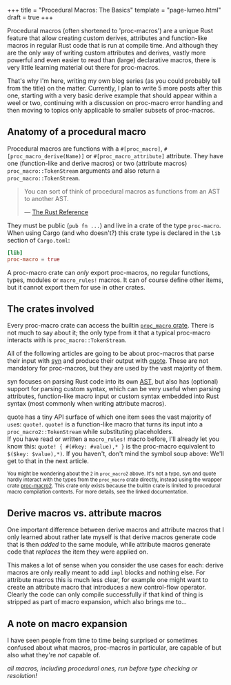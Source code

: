 +++
title = "Procedural Macros: The Basics"
template = "page-lumeo.html"
draft = true
+++

Procedural macros (often shortened to 'proc-macros') are a unique Rust feature
that allow creating custom derives, attributes and function-like macros in
regular Rust code that is run at compile time. And although they are the only
way of writing custom attributes and derives, vastly more powerful and even
easier to read than (large) declarative macros, there is very little learning
material out there for proc-macros.

That's why I'm here, writing my own blog series (as you could probably tell
from the title) on the matter. Currently, I plan to write 5 more posts after
this one, starting with a very basic derive example that should appear within a
weel or two, continuing with a discussion on proc-macro error handling and then
moving to topics only applicable to smaller subsets of proc-macros.

## Anatomy of a procedural macro

Procedural macros are functions with a `#[proc_macro]`,
`#[proc_macro_derive(Name)]` or `#[proc_macro_attribute]` attribute. They have
one (function-like and derive macros) or two (attribute macros)
`proc_macro::TokenStream` arguments and also return a `proc_macro::TokenStream`.

> You can sort of think of procedural macros as functions from an AST to another
> AST.
>
> — [The Rust Reference][ref]

They must be public (`pub fn ...`) and live in a crate of the type `proc-macro`.
When using Cargo (and who doesn't?) this crate type is declared
in the `lib` section of `Cargo.toml`:

```toml
[lib]
proc-macro = true
```

A proc-macro crate can *only* export proc-macros, no regular functions, types,
modules or `macro_rules!` macros. It can of course define other items, but it
cannot export them for use in other crates.

[ref]: https://doc.rust-lang.org/reference/procedural-macros.html

## The crates involved

Every proc-macro crate can access the builtin [`proc_macro` crate][proc_macro].
There is not much to say about it; the only type from it that a typical
proc-macro interacts with is `proc_macro::TokenStream`.

All of the following articles are going to be about proc-macros that parse their
input with [syn] and produce their output with [quote]. These are not mandatory
for proc-macros, but they are used by the vast majority of them.

syn focuses on parsing Rust code into its own [AST], but also has (optional)
support for parsing custom syntax, which can be very useful when parsing
attributes, function-like macro input or custom syntax embedded into Rust syntax
(most commonly when writing attribute macros).

quote has a tiny API surface of which one item sees the vast majority of `use`s:
`quote!`. `quote!` is a function-like macro that turns its input into a
`proc_macro2::TokenStream` while substituting placeholders.  
If you have read or written a `macro_rules!` macro before, I'll already let you
know this: `quote! { #(#key: #value),* }` is the proc-macro equivalent to
`$($key: $value),*)`.
If you haven't, don't mind the symbol soup above: We'll get to that in the next
article.

<small>

You might be wondering about the `2` in `proc_macro2` above. It's not a typo,
syn and quote hardly interact with the types from the `proc_macro` crate
directly, instead using the wrapper crate [proc-macro2]. This crate only exists
because the builtin crate is limited to procedural macro compilation contexts.
For more details, see the linked documentation.

</small>

[proc_macro]: https://doc.rust-lang.org/proc_macro/
[syn]: https://docs.rs/syn/1.0
[quote]: https://docs.rs/quote/1.0
[proc-macro2]: https://docs.rs/proc-macro2/1.0
[AST]: https://en.wikipedia.org/wiki/Abstract_syntax_tree

## Derive macros vs. attribute macros

One important difference between derive macros and attribute macros that I only
learned about rather late myself is that derive macros generate code that is
then *added* to the same module, while attribute macros generate code that
*replaces* the item they were applied on.

This makes a lot of sense when you consider the use cases for each: derive
macros are only really meant to add `impl` blocks and nothing else. For
attribute macros this is much less clear, for example one might want to create
an attribute macro that introduces a new control-flow operator. Clearly the
code can only compile successfully if that kind of thing is stripped as part of
macro expansion, which also brings me to...

## A note on macro expansion

I have seen people from time to time being surprised or sometimes confused about
what macros, proc-macros in particular, are capable of but also what they're
*not* capable of.

*all macros, including procedural ones, run before type checking or resolution!*

